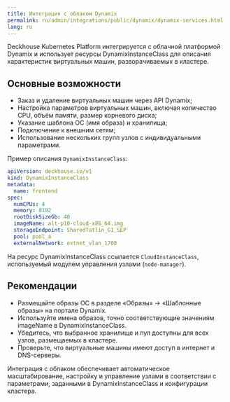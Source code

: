 ```yaml
---
title: Интеграция с облаком Dynamix
permalink: ru/admin/integrations/public/dynamix/dynamix-services.html
lang: ru
---
```


Deckhouse Kubernetes Platform интегрируется с облачной платформой Dynamix и использует ресурсы DynamixInstanceClass для описания характеристик виртуальных машин, разворачиваемых в кластере.

## Основные возможности

- Заказ и удаление виртуальных машин через API Dynamix;
- Настройка параметров виртуальных машин, включая количество CPU, объём памяти, размер корневого диска;
- Указание шаблона ОС (имя образа) и хранилища;
- Подключение к внешним сетям;
- Использование нескольких групп узлов с индивидуальными параметрами.

Пример описания `DynamixInstanceClass`:

```yaml
apiVersion: deckhouse.io/v1
kind: DynamixInstanceClass
metadata:
  name: frontend
spec:
  numCPUs: 4
  memory: 8192
  rootDiskSizeGb: 40
  imageName: alt-p10-cloud-x86_64.img
  storageEndpoint: SharedTatlin_G1_SEP
  pool: pool_a
  externalNetwork: extnet_vlan_1700
```

На ресурс DynamixInstanceClass ссылается `CloudInstanceClass`, используемый модулем управления узлами (`node-manager`).

## Рекомендации

- Размещайте образы ОС в разделе «Образы» → «Шаблонные образы» на портале Dynamix.
- Используйте имена образов, точно соответствующие значениям imageName в DynamixInstanceClass.
- Убедитесь, что выбранное хранилище и пул доступны для всех узлов, размещаемых в кластере.
- Проверьте, что виртуальные машины имеют доступ в интернет и DNS-серверы.

Интеграция с облаком обеспечивает автоматическое масштабирование, настройку и управление узлами в соответствии с параметрами, заданными в DynamixInstanceClass и конфигурации кластера.
